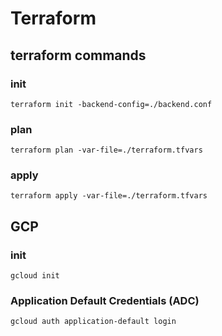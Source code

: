 # Terraform

## terraform commands

### init

```shell
terraform init -backend-config=./backend.conf
```

### plan

```shell
terraform plan -var-file=./terraform.tfvars
```

### apply

```shell
terraform apply -var-file=./terraform.tfvars
```

## GCP

### init

```shell
gcloud init
```

### Application Default Credentials (ADC)

```shell
gcloud auth application-default login
```
